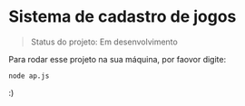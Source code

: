 # Sistema de cadastro de jogos

> Status do projeto: Em desenvolvimento

Para rodar esse projeto na sua máquina, por faovor digite:

````
node ap.js
````

:)

